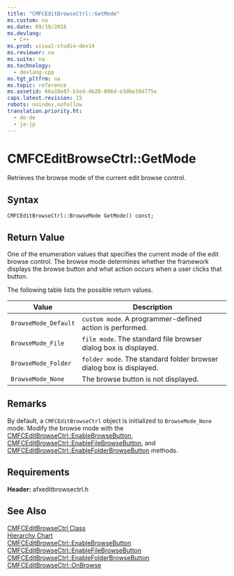 ```yaml
---
title: "CMFCEditBrowseCtrl::GetMode"
ms.custom: na
ms.date: 09/19/2016
ms.devlang: 
  - C++
ms.prod: visual-studio-dev14
ms.reviewer: na
ms.suite: na
ms.technology: 
  - devlang-cpp
ms.tgt_pltfrm: na
ms.topic: reference
ms.assetid: 66a10e87-b3ed-4b20-896d-e3dbe39d775e
caps.latest.revision: 15
robots: noindex,nofollow
translation.priority.ht: 
  - de-de
  - ja-jp
---
```

# CMFCEditBrowseCtrl::GetMode
Retrieves the browse mode of the current edit browse control.  
  
## Syntax  
  
```  
CMFCEditBrowseCtrl::BrowseMode GetMode() const;  
```  
  
## Return Value  
 One of the enumeration values that specifies the current mode of the edit browse control. The browse mode determines whether the framework displays the browse button and what action occurs when a user clicks that button.  
  
 The following table lists the possible return values.  
  
|Value|Description|  
|-----------|-----------------|  
|`BrowseMode_Default`|`custom mode`. A programmer-defined action is performed.|  
|`BrowseMode_File`|`file mode`. The standard file browser dialog box is displayed.|  
|`BrowseMode_Folder`|`folder mode`. The standard folder browser dialog box is displayed.|  
|`BrowseMode_None`|The browse button is not displayed.|  
  
## Remarks  
 By default, a `CMFCEditBrowseCtrl` object is initialized to `BrowseMode_None` mode. Modify the browse mode with the [CMFCEditBrowseCtrl::EnableBrowseButton](../vs140/CMFCEditBrowseCtrl--EnableBrowseButton.md), [CMFCEditBrowseCtrl::EnableFileBrowseButton](../vs140/CMFCEditBrowseCtrl--EnableFileBrowseButton.md), and [CMFCEditBrowseCtrl::EnableFolderBrowseButton](../vs140/CMFCEditBrowseCtrl--EnableFolderBrowseButton.md) methods.  
  
## Requirements  
 **Header:** afxeditbrowsectrl.h  
  
## See Also  
 [CMFCEditBrowseCtrl Class](../vs140/CMFCEditBrowseCtrl-Class.md)   
 [Hierarchy Chart](../vs140/Hierarchy-Chart.md)   
 [CMFCEditBrowseCtrl::EnableBrowseButton](../vs140/CMFCEditBrowseCtrl--EnableBrowseButton.md)   
 [CMFCEditBrowseCtrl::EnableFileBrowseButton](../vs140/CMFCEditBrowseCtrl--EnableFileBrowseButton.md)   
 [CMFCEditBrowseCtrl::EnableFolderBrowseButton](../vs140/CMFCEditBrowseCtrl--EnableFolderBrowseButton.md)   
 [CMFCEditBrowseCtrl::OnBrowse](../vs140/CMFCEditBrowseCtrl--OnBrowse.md)